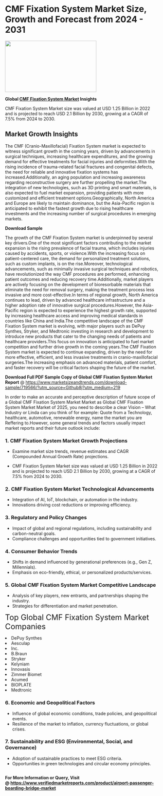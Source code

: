 <H1>CMF Fixation System Market Size, Growth and Forecast from 2024 - 2031</H1><img class="aligncenter size-medium wp-image-584254" src="https://thirdeyenews.in/wp-content/uploads/2024/09/Global-Market-Research-300x168.jpeg" alt="" width="300" height="168" /><p><strong>Global&nbsp;<a href="https://www.marketsizeandtrends.com/download-sample/719566/?utm_source=Github8j?utm_medium=219">CMF Fixation System Market</a> Insights</strong></p><p>CMF Fixation System Market size was valued at USD 1.25 Billion in 2022 and is projected to reach USD 2.1 Billion by 2030, growing at a CAGR of 7.5% from 2024 to 2030.</p><p><h2>Market Growth Insights</h2> <p>The CMF (Cranio-Maxillofacial) Fixation System market is expected to witness significant growth in the coming years, driven by advancements in surgical techniques, increasing healthcare expenditures, and the growing demand for effective treatments for facial injuries and deformities.With the rising incidence of trauma-related facial fractures and congenital defects, the need for reliable and innovative fixation systems has increased.Additionally, an aging population and increasing awareness regarding reconstructive surgery are further propelling the market.The integration of new technologies, such as 3D printing and smart materials, is also expected to fuel market expansion, providing patients with more customized and efficient treatment options.Geographically, North America and Europe are likely to maintain dominance, but the Asia-Pacific region is anticipated to exhibit the fastest growth due to rising healthcare investments and the increasing number of surgical procedures in emerging markets.</p> <p><strong>Download Sample</strong></p> <p>The growth of the CMF Fixation System market is underpinned by several key drivers.One of the most significant factors contributing to the market expansion is the rising prevalence of facial trauma, which includes injuries caused by accidents, sports, or violence.With the increasing focus on patient-centered care, the demand for personalized treatment solutions, such as custom implants, is on the rise.Moreover, technological advancements, such as minimally invasive surgical techniques and robotics, have revolutionized the way CMF procedures are performed, enhancing patient outcomes and reducing recovery time.Additionally, market players are actively focusing on the development of bioresorbable materials that eliminate the need for removal surgery, making the treatment process less invasive and more cost-effective.In terms of regional growth, North America continues to lead, driven by advanced healthcare infrastructure and a higher adoption rate of innovative surgical procedures.However, the Asia-Pacific region is expected to experience the highest growth rate, supported by increasing healthcare access and improving medical standards in countries like China and India.The competitive landscape of the CMF Fixation System market is evolving, with major players such as DePuy Synthes, Stryker, and Medtronic investing in research and development to introduce new products that cater to the changing needs of patients and healthcare providers.This focus on innovation is anticipated to fuel market competition and further drive growth in the coming years.The CMF Fixation System market is expected to continue expanding, driven by the need for more effective, efficient, and less invasive treatments in cranio-maxillofacial surgeries.The increasing emphasis on advanced materials, patient comfort, and faster recovery will be critical factors shaping the future of the market.</p> <p><span class=""><strong>Download Full PDF Sample Copy of Global CMF Fixation System Market Report</strong> @ <a href="https://www.marketsizeandtrends.com/download-sample/719566/?utm_source=Github8j?utm_medium=219" target="_blank">https://www.marketsizeandtrends.com/download-sample/719566/?utm_source=Github8j?utm_medium=219</a></span></p><p>In order to make an accurate and perceptive description of future scope of a Global&nbsp;CMF Fixation System Market Market as Global&nbsp;CMF Fixation System Market Market of 2025, you need to describe a clear Vision &ndash; What Industry or Linda can you think of for example: Quote from a Technology, healthcare, automotive, renewable energy, name the market you are Reffering to.However, some general trends and factors usually impact market reports and their future outlook include:</p><h3>1.&nbsp;<strong>CMF Fixation System Market Growth Projections</strong></h3><ul><li>Examine market size trends, revenue estimates and CAGR (Compounded Annual Growth Rate) projections.</li><li><p>CMF Fixation System Market size was valued at USD 1.25 Billion in 2022 and is projected to reach USD 2.1 Billion by 2030, growing at a CAGR of 7.5% from 2024 to 2030.</p></li></ul><h3>2.&nbsp;<strong>CMF Fixation System Market Technological Advancements</strong></h3><ul><li>Integration of AI, IoT, blockchain, or automation in the industry.</li><li>Innovations driving cost reductions or improving efficiency.</li></ul><h3>3.&nbsp;<strong>Regulatory and Policy Changes</strong></h3><ul><li>Impact of global and regional regulations, including sustainability and carbon-neutral goals.</li><li>Compliance challenges and opportunities tied to government initiatives.</li></ul><h3>4.&nbsp;<strong>Consumer Behavior Trends</strong></h3><ul><li>Shifts in demand influenced by generational preferences (e.g., Gen Z, Millennials).</li><li>Emphasis on eco-friendly, ethical, or personalized products/services.</li></ul><h3>5.&nbsp;<strong>Global CMF Fixation System Market Competitive Landscape</strong></h3><ul><li>Analysis of key players, new entrants, and partnerships shaping the industry.</li><li>Strategies for differentiation and market penetration.</li></ul><p data-pm-slice="1 1 []"><span style="color: inherit; font-family: inherit; font-size: 25px;">Top Global CMF Fixation System Market Companies</span></p><div class="" data-test-id=""><p><li>DePuy Synthes</li><li> Aesculap</li><li> Inc.</li><li> B.Braun</li><li> Stryker</li><li> Kelyniam</li><li> Innovasis</li><li> Zimmer Biomet</li><li> Acumed</li><li> BIOPLATE</li><li> Medtronic</li></p></div><h3>6.&nbsp;<strong>Economic and Geopolitical Factors</strong></h3><ul><li>Influence of global economic conditions, trade policies, and geopolitical events.</li><li>Resilience of the market to inflation, currency fluctuations, or global crises.</li></ul><h3>7.&nbsp;<strong>Sustainability and ESG (Environmental, Social, and Governance)</strong></h3><ul><li>Adoption of sustainable practices to meet ESG criteria.</li><li>Opportunities in green technologies and circular economy principles.</li></ul><h2><strong style="font-size: 14px;">For More Information or Query, Visit @&nbsp;</strong><a style="background-color: #ffffff; font-size: 14px;" href="https://www.marketsizeandtrends.com/report/cmf-fixation-system-market/" target="_blank">https://www.verifiedmarketreports.com/product/airport-passenger-boarding-bridge-market</a></h2>